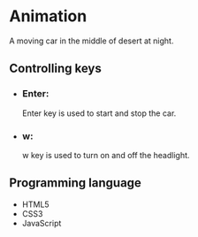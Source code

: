 # Animation
A moving car in the middle of desert at night.
<h2>Controlling keys</h2>
<ul>
  <li>
  <h3>Enter:</h3>
  <p>Enter key is used to start and stop the car.</P>
  </li>
  </ul>
<ul>
  <li>
  <h3>w:</h3>
  <p>w key is used to turn on and off the headlight.</P>
  </li>
  </ul>
  <h2>Programming language</h2>
<ul>
  <li>HTML5</li>
  <li>CSS3</li>
  <li>JavaScript</li>
  </ul>

